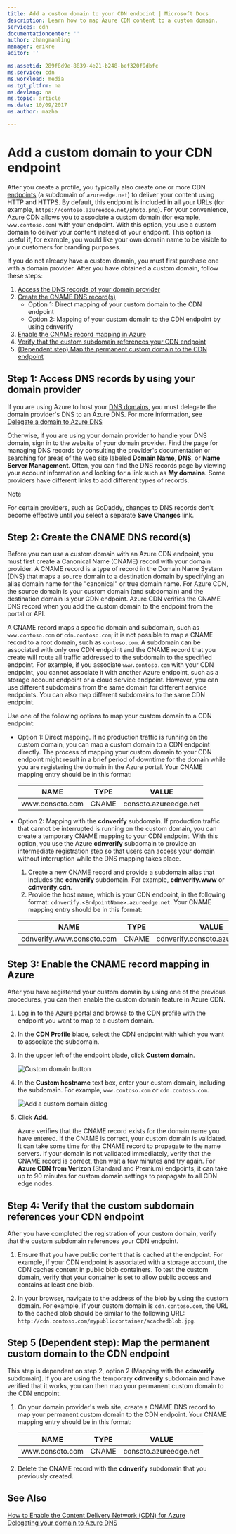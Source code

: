 ```yaml
---
title: Add a custom domain to your CDN endpoint | Microsoft Docs
description: Learn how to map Azure CDN content to a custom domain.
services: cdn
documentationcenter: ''
author: zhangmanling
manager: erikre
editor: ''

ms.assetid: 289f8d9e-8839-4e21-b248-bef320f9dbfc
ms.service: cdn
ms.workload: media
ms.tgt_pltfrm: na
ms.devlang: na
ms.topic: article
ms.date: 10/09/2017
ms.author: mazha

---
```

# Add a custom domain to your CDN endpoint
After you create a profile, you typically also create one or more CDN [endpoints](cdn-create-new-endpoint.md#create-a-new-cdn-endpoint) (a subdomain of `azureedge.net`) to deliver your content using HTTP and HTTPS. By default, this endpoint is included in all your URLs (for example, `https://contoso.azureedge.net/photo.png`). For your convenience, Azure CDN allows you to associate a custom domain (for example, `www.contoso.com`) with your endpoint. With this option, you use a custom domain to deliver your content instead of your endpoint. This option is useful if, for example, you would like your own domain name to be visible to your customers for branding purposes.

If you do not already have a custom domain, you must first purchase one with a domain provider. After you have obtained a custom domain, follow these steps:
1. [Access the DNS records of your domain provider](#step-1-access-dns-records-by-using-your-domain-provider)
2. [Create the CNAME DNS record(s)](#step-2-create-the-cname-dns-records)
	- Option 1: Direct mapping of your custom domain to the CDN endpoint
	- Option 2: Mapping of your custom domain to the CDN endpoint by using cdnverify 
3. [Enable the CNAME record mapping in Azure](#step-3-enable-the-cname-record-mapping-in-azure)
4. [Verify that the custom subdomain references your CDN endpoint](#step-4-verify-that-the-custom-subdomain-references-your-cdn-endpoint)
5. [(Dependent step) Map the permanent custom domain to the CDN endpoint](#step-5-dependent-step-map-the-permanent-custom-domain-to-the-cdn-endpoint)

## Step 1: Access DNS records by using your domain provider

If you are using Azure to host your [DNS domains](https://docs.microsoft.com/en-us/azure/dns/dns-overview), you must delegate the domain provider's DNS to an Azure DNS. For more information, see [Delegate a domain to Azure DNS](https://docs.microsoft.com/azure/dns/dns-delegate-domain-azure-dns)

Otherwise, if you are using your domain provider to handle your DNS domain, sign in to the website of your domain provider. Find the page for managing DNS records by consulting the provider's documentation or searching for areas of the web site labeled **Domain Name**, **DNS**, or **Name Server Management**. Often, you can find the DNS records page by viewing your account information and looking for a link such as **My domains**. Some providers have different links to add different types of records.

> [!NOTE]
> For certain providers, such as GoDaddy, changes to DNS records don't become effective until you select a separate **Save Changes** link. 


## Step 2: Create the CNAME DNS record(s)

Before you can use a custom domain with an Azure CDN endpoint, you must first create a Canonical Name (CNAME) record with your domain provider. A CNAME record is a type of record in the Domain Name System (DNS) that maps a source domain to a destination domain by specifying an alias domain name for the "canonical" or true domain name. For Azure CDN, the source domain is your custom domain (and subdomain) and the destination domain is your CDN endpoint. Azure CDN verifies the CNAME DNS record when you add the custom domain to the endpoint from the portal or API. 

A CNAME record maps a specific domain and subdomain, such as `www.contoso.com` or `cdn.contoso.com`; it is not possible to map a CNAME record to a root domain, such as `contoso.com`. A subdomain can be associated with only one CDN endpoint and the CNAME record that you create will route all traffic addressed to the subdomain to the specified endpoint. For example, if you associate `www.contoso.com` with your CDN endpoint, you cannot associate it with another Azure endpoint, such as a storage account endpoint or a cloud service endpoint. However, you can use different subdomains from the same domain for different service endpoints. You can also map different subdomains to the same CDN endpoint.

Use one of the following options to map your custom domain to a CDN endpoint:

- Option 1: Direct mapping. If no production traffic is running on the custom domain, you can map a custom domain to a CDN endpoint directly. The process of mapping your custom domain to your CDN endpoint might result in a brief period of downtime for the domain while you are registering the domain in the Azure portal. Your CNAME mapping entry should be in this format: 
 
  | NAME             | TYPE  | VALUE                  |
  |------------------|-------|------------------------|
  | www\.consoto.com | CNAME | consoto\.azureedge.net |


- Option 2: Mapping with the **cdnverify** subdomain. If production traffic that cannot be interrupted is running on the custom domain, you can create a temporary CNAME mapping to your CDN endpoint. With this option, you use the Azure **cdnverify** subdomain to provide an intermediate registration step so that users can access your domain without interruption while the DNS mapping takes place.

   1. Create a new CNAME record and provide a subdomain alias that includes the **cdnverify** subdomain. For example, **cdnverify.www** or **cdnverify.cdn**. 
   2. Provide the host name, which is your CDN endpoint, in the following format: `cdnverify.<EndpointName>.azureedge.net`. Your CNAME mapping entry should be in this format: 

   | NAME                       | TYPE  | VALUE                            |
   |----------------------------|-------|----------------------------------|
   | cdnverify.www\.consoto.com | CNAME | cdnverify.consoto\.azureedge.net | 


## Step 3: Enable the CNAME record mapping in Azure

After you have registered your custom domain by using one of the previous procedures, you can then enable the custom domain feature in Azure CDN. 

1. Log in to the [Azure portal](https://portal.azure.com/) and browse to the CDN profile with the endpoint you want to map to a custom domain.  
2. In the **CDN Profile** blade, select the CDN endpoint with which you want to associate the subdomain.
3. In the upper left of the endpoint blade, click **Custom domain**. 

   ![Custom domain button](./media/cdn-map-content-to-custom-domain/cdn-custom-domain-button.png)

4. In the **Custom hostname** text box, enter your custom domain, including the subdomain. For example, `www.contoso.com` or `cdn.contoso.com`.

   ![Add a custom domain dialog](./media/cdn-map-content-to-custom-domain/cdn-add-custom-domain-dialog.png)

5. Click **Add**.

   Azure verifies that the CNAME record exists for the domain name you have entered. If the CNAME is correct, your custom domain is validated. It can take some time for the CNAME record to propagate to the name servers. If your domain is not validated immediately, verify that the CNAME record is correct, then wait a few minutes and try again. For **Azure CDN from Verizon** (Standard and Premium) endpoints, it can take up to 90 minutes for custom domain settings to propagate to all CDN edge nodes.  


## Step 4: Verify that the custom subdomain references your CDN endpoint

After you have completed the registration of your custom domain, verify that the custom subdomain references your CDN endpoint.
 
1. Ensure that you have public content that is cached at the endpoint. For example, if your CDN endpoint is associated with a storage account, the CDN caches content in public blob containers. To test the custom domain, verify that your container is set to allow public access and contains at least one blob.

2. In your browser, navigate to the address of the blob by using the custom domain. For example, if your custom domain is `cdn.contoso.com`, the URL to the cached blob should be similar to the following URL: `http://cdn.contoso.com/mypubliccontainer/acachedblob.jpg`.


## Step 5 (Dependent step): Map the permanent custom domain to the CDN endpoint

This step is dependent on step 2, option 2 (Mapping with the **cdnverify** subdomain). If you are using the temporary **cdnverify** subdomain and have verified that it works, you can then map your permanent custom domain to the CDN endpoint.

1. On your domain provider's web site, create a CNAME DNS record to map your permanent custom domain to the CDN endpoint. Your CNAME mapping entry should be in this format: 
 
   | NAME             | TYPE  | VALUE                  |
   |------------------|-------|------------------------|
   | www\.consoto.com | CNAME | consoto\.azureedge.net |
2. Delete the CNAME record with the **cdnverify** subdomain that you previously created.

## See Also
[How to Enable the Content Delivery Network (CDN) for Azure](cdn-create-new-endpoint.md)  
[Delegating your domain to Azure DNS](../dns/dns-domain-delegation.md)